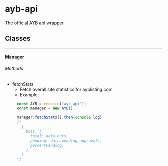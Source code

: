 # ayb-api
The official AYB api wrapper

## Classes

---

#### Manager
###### Methods
- fetchStats
  - Fetch overall site statistics for ayblisting.com
  - Example:
  ```js
    const AYB = require("ayb-api");
    const manager = new AYB();

    manager.fetchStats().then(console.log)
    /*
      {
        bots: {
          total: data.bots,
          pending: data.pending_approvals,
          percentPending,
        },
      }
    */
  ```
